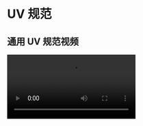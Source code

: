 # UV 规范

## 通用 UV 规范视频

<video controls src="https://arkimg.ark.online/02%E5%9C%BA%E6%99%AF%E7%AF%87%EF%BC%9A%E9%80%9A%E7%94%A8UV%E8%A7%84%E8%8C%83.mp4" />


## UV 规范（1U）：

- 请严格遵循 uv 空间不浪费。
- uv 不拉伸、不扭曲。
- uv 之间的间隔：256贴图需要大于2个像素,512贴图需要大于4个像素，1024贴图需要大于6个像素。
- uv 必须在0-1uv 象限内（即 uv 框范围内），四方/二方连续贴图的 uv 可以重叠、可以超出边框。
- 物件 uv 能打直的都打直，摆满，尽最大程度提高 uv 利用率（合理利用对称，公用等）

#### 低多边形1套 UV 规范（特殊情况）

- 1u 不需要展开，只需要放 UV 框第一象限里面不同的四个位置。例下图一
- 使用纯色情况下一个材质只能有4个颜色（允许有多维质材质）
- 可以接受出现渐变情况（四区域内上下渐变）。例下图二

![img](https://arkimg.ark.online/1688016835296-2.png)

![img](https://arkimg.ark.online/1688016835296-1.png)

## UV 规范（2u）：

**二套 UV 用在编辑器里面烘培灯光贴图，合并功能等**。

- 全展，uv 摆满。
- uv 展成整体。
  
  ![img](https://arkimg.ark.online/1687767449151-2.jpeg)
- uv 无重叠，检查方式如下图

![img](https://arkimg.ark.online/1687767449151-3.png)

- uv 无翻转，检查方式如下图

![img](https://arkimg.ark.online/1687767449151-4.png)

- 看不见的面（跟地面衔接的底面）需要手动缩小至少四分之一
- 类似点的面（很小的面）需要手动放大至少一倍

### max 检查并删除多余 uv 通道：

![img](https://arkimg.ark.online/1687767449152-5.png)

![img](https://arkimg.ark.online/1687767449152-6.png)

![img](https://arkimg.ark.online/1687767449152-7.png)

![img](https://arkimg.ark.online/1687767449152-8.png)

**静态模型只能有2套 uv，不能有多余的 uv 通道浪费。**